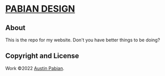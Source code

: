 # [PABIAN DESIGN](https://pabian.design/)

## About

This is the repo for my website. Don't you have better things to be doing?

## Copyright and License

Work ©2022 [Austin Pabian](https://austinpabian.com/).